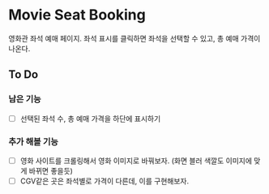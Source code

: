 # Movie Seat Booking

영화관 좌석 예매 페이지.
좌석 표시를 클릭하면 좌석을 선택할 수 있고, 총 예매 가격이 나온다.

## To Do

### 남은 기능

- [ ] 선택된 좌석 수, 총 예매 가격을 하단에 표시하기

### 추가 해볼 기능

- [ ] 영화 사이트를 크롤링해서 영화 이미지로 바꿔보자. (화면 블러 색깔도 이미지에 맞게 바뀌면 좋을듯)
- [ ] CGV같은 곳은 좌석별로 가격이 다른데, 이를 구현해보자.
